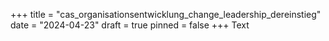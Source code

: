 +++
title = "cas_organisationsentwicklung_change_leadership_dereinstieg"
date = "2024-04-23"
draft = true
pinned = false
+++
Text